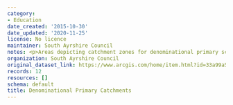 ```yaml
---
category:
- Education
date_created: '2015-10-30'
date_updated: '2020-11-25'
license: No licence
maintainer: South Ayrshire Council
notes: <p>Areas depicting catchment zones for denominational primary schools</p>
organization: South Ayrshire Council
original_dataset_link: https://www.arcgis.com/home/item.html?id=33a99a596f7343a5a280e029d72cb70a
records: 12
resources: []
schema: default
title: Denominational Primary Catchments
---
```

